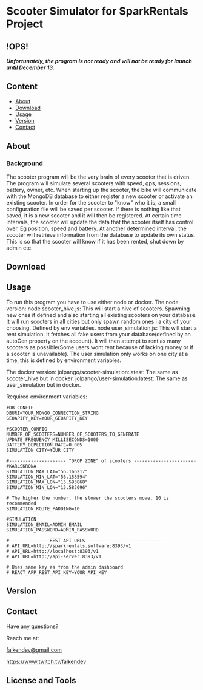 # Scooter Simulator for SparkRentals Project
## !OPS!
***Unfortunately, the program is not ready and will not be ready for launch until December 13.***
## Content
- [About](#about)
- [Download](#download)
- [Usage](#usage)
- [Version](#version)
- [Contact](#contact)
## About
### Background
The scooter program will be the very brain of every scooter that is driven. The program will simulate several scooters with speed, gps, sessions, battery, owner, etc. When starting up the scooter, the bike will communicate with the MongoDB database to either register a new scooter or activate an existing scooter. In order for the scooter to "know" who it is, a small configuration file will be saved per scooter. If there is nothing like that saved, it is a new scooter and it will then be registered. At certain time intervals, the scooter will update the data that the scooter itself has control over. Eg position, speed and battery. At another determined interval, the scooter will retrieve information from the database to update its own status. This is so that the scooter will know if it has been rented, shut down by admin etc.

## Download
## Usage
To run this program you have to use either node or docker.
The node version:
    node scooter_hive.js: This will start a hive of scooters. Spawning new ones if defined and also starting all existing scooters on your database. It will run scooters in all cities but only spawn random ones i a city of your choosing. Defined by env variables.
    node user_simulation.js: This will start a rent simulation. It fetches all fake users from your database(defined by an autoGen property on the account). It will then attempt to rent as many scooters as possible(Some users wont rent because of lacking money or if a scooter is unavailable). The user simulation only works on one city at a time, this is defined by environment variables.

The docker version:
    jolpango/scooter-simulation:latest: The same as scooter_hive but in docker.
    jolpango/user-simulation:latest: The same as user_simulation but in docker.

Required environment variables:

    #DB CONFIG
    DBURI=YOUR_MONGO_CONNECTION_STRING
    GEOAPIFY_KEY=YOUR_GEOAPIFY_KEY

    #SCOOTER_CONFIG
    NUMBER_OF_SCOOTERS=NUMBER_OF_SCOOTERS_TO_GENERATE
    UPDATE_FREQUENCY_MILLISECONDS=1000
    BATTERY_DEPLETION_RATE=0.005
    SIMULATION_CITY=YOUR_CITY

    #--------------------- "DROP ZONE" of scooters -----------------------
    #KARLSKRONA
    SIMULATION_MAX_LAT="56.166217"
    SIMULATION_MIN_LAT="56.158594"
    SIMULATION_MAX_LON="15.593868"
    SIMULATION_MIN_LON="15.583096"

    # The higher the number, the slower the scooters move. 10 is recommended
    SIMULATION_ROUTE_PADDING=10

    #SIMULATION
    SIMULATION_EMAIL=ADMIN_EMAIL
    SIMULATION_PASSWORD=ADMIN_PASSWORD

    #-------------- REST API URLS ------------------------------
    # API_URL=http://sparkrentals.software:8393/v1
    # API_URL=http://localhost:8393/v1
    # API_URL=http://api-server:8393/v1

    # Uses same key as from the admin dashboard
    # REACT_APP_REST_API_KEY=YOUR_API_KEY

## Version
## Contact
Have any questions?


Reach me at:


<falkendev@gmail.com>


<https://www.twitch.tv/falkendev>
## License and Tools